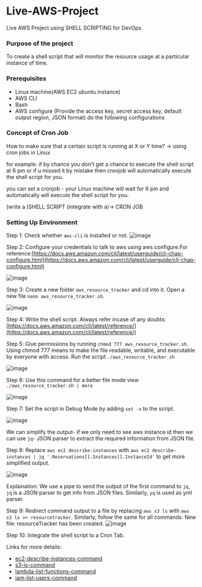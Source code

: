 # Live-AWS-Project
 Live AWS Project using SHELL SCRIPTING for DevOps

### Purpose of the project
To create a shell script that will monitor the resource usage at a particular instance of time.

### Prerequisites 

- Linux machine(AWS EC2 ubuntu instance)
- AWS CLI
- Bash
- AWS configure (Provide the access key, secret access key, default output region, JSON format) do the following configurations

### Concept of Cron Job

How to make sure that a certain script is running at X or Y time? → using cron jobs in Linux

for example: if by chance you don't get a chance to execute the shell script at 6 pm or if u missed it by mistake then cronjob will automatically execute the shell script for you.

you can set a cronjob - your Linux machine will wait for 6 pm and automatically will execute the shell script for you.

(write a )SHELL SCRIPT (integrate with a)→ CRON JOB

###  Setting Up Environment

Step 1: Check whether `aws-cli` is installed or not.
![image](https://github.com/chococandy63/Live-AWS-Project/assets/79960426/b8496918-d9d6-456b-ba79-2ff120e244ca)

Step 2: Configure your credentials to talk to aws using aws configure.For reference:[https://docs.aws.amazon.com/cli/latest/userguide/cli-chap-configure.html](https://docs.aws.amazon.com/cli/latest/userguide/cli-chap-configure.html)

![image](https://github.com/chococandy63/Live-AWS-Project/assets/79960426/0f3b0b98-8dd3-4c62-a73b-b2aa22e8fa9e)

Step 3: Create a new folder `aws_resource_tracker` and cd into it. Open a new file `nano aws_resource_tracker.sh`.

![image](https://github.com/chococandy63/Live-AWS-Project/assets/79960426/46525122-fc97-4a7b-a4eb-e2ad9b9890b2)

Step 4: Write the shell script. Always refer incase of any doubts:[https://docs.aws.amazon.com/cli/latest/reference/](https://docs.aws.amazon.com/cli/latest/reference/)

Step 5: Give permissions by running `chmod 777 aws_resource_tracker.sh`. Using chmod 777
means to make the file readable, writable, and executable by everyone with access.
Run the script `./aws_resource_tracker.sh` 

![image](https://github.com/chococandy63/Live-AWS-Project/assets/79960426/05c914f0-43b9-4e10-af90-4cf955b3e3f8)

Step 6: Use this command for a better file mode view `./aws_resource_tracker.sh | more`

![image](https://github.com/chococandy63/Live-AWS-Project/assets/79960426/8646e389-6c14-4bbe-9fa5-3d19a4857c53)

Step 7: Set the script in Debug Mode by adding `set -x` to the script.

![image](https://github.com/chococandy63/Live-AWS-Project/assets/79960426/072a739b-ff85-4a2f-a5b1-fc0e1d275ce2)

We can simplify the output- if we only need to see aws instance id then we can use `jq`- JSON parser to extract the required information from JSON file.

Step 8: Replace `aws ec2 describe-instances` with  `aws ec2 describe-instances | jq '.Reservations[].Instances[].InstanceId'` to get more simplified output.

![image](https://github.com/chococandy63/Live-AWS-Project/assets/79960426/f35b86f4-d4ab-48e7-95af-96bf367921a5)

Explaination: We use a pipe to send the output of the first command to `jq`, `jq` is a JSON parser to get info from JSON files. Similarly, `yq` is used as yml parser.

Step 9: Redirect command output to a file by replacing `aws s3 ls` with  `aws s3 ls >> resourcetracker`. Similarly, follow the same for all commands.
New file: resourceTracker has been created.
![image](https://github.com/chococandy63/Live-AWS-Project/assets/79960426/b8926375-214d-42f4-afba-2622cce8a89a)


Step 10: Integrate the shell script to a Cron Tab.




Links for more details: 
- [ec2-describe-instances-command](https://docs.aws.amazon.com/cli/latest/reference/ec2/describe-instances.html)
- [s3-ls-command](https://docs.aws.amazon.com/cli/latest/reference/s3/ls.html)
- [lambda-list-functions-command](https://docs.aws.amazon.com/cli/latest/reference/lambda/list-functions.html)
- [iam-list-users-command](https://docs.aws.amazon.com/cli/latest/reference/iam/list-users.html)







